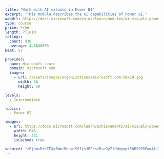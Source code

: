 ```yaml
---
title: "Work with AI visuals in Power BI"
excerpt: "This module describes the AI capabilities of Power BI."
webUrl: https://docs.microsoft.com/en-us/learn/modules/ai-visuals-power-bi/
type: course
price: Free
length: PT1H1M
ratings:
  count: 830
  average: 4.6638556
heat: 57

provider:
  name: Microsoft Learn
  domain: microsoft.com
  images:
    - url: /assets/images/organizations/microsoft.com-50x50.jpg
      width: 50
      height: 50

levels:
  - Intermediate

topics:
  - Power BI

images:
  - url: https://docs.microsoft.com/learn/achievements/ai-visuals-power-bi-social.png
    width: 643
    height: 321
    isCached: true

secured: "zFjnosR+dZFXq6WmiMes4+S0IjhJPFksfBseQyZfdWnynpt50R9076FomAtj1Pid/OSR0fbShfqtwfzVShollQ/PhfHyd98R07NNegbArFJp4RKGl/WXgEKE7Nqjck8MypczYNlz93Emr3630E9xAAjSQghurf/CTrzWGI1Nm8yI0VJg0fKSLySOl6wQra1ZPyCMCOGi0kjCNp4z/NCT1hfRX99S1WkDBzY6V/cezfCHqk0bnbfwpUn0ixK1uvhXSSLyrAzeo85I4leFwct7I+BglGY0xaDq7X59rCzB/422pdW7LgjwH734KYog/tXB4aLvS2Uriglcckih/Ls3b91L87AKRiFFBf0LUPRqFa6IyZ+pmP1dbBMLyv9aDM8o+dW8Zz5Os1z+Bdx3zNR+xwaTIuGE1GBun8TkZgUvs2g=;k2eFWhvQl3/7Myo+ijfB3Q=="
---
```


